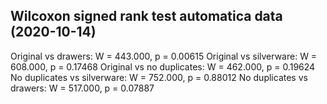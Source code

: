 ## Wilcoxon signed rank test automatica data (2020-10-14)


Original vs drawers: W = 443.000, p = 0.00615
Original vs silverware: W = 608.000, p = 0.17468
Original vs no duplicates: W = 462.000, p = 0.19624
No duplicates vs silverware: W = 752.000, p = 0.88012
No duplicates vs drawers: W = 517.000, p = 0.07887
